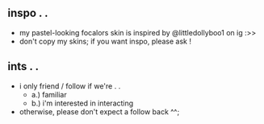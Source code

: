 ## inspo . .
- my pastel-looking focalors skin is inspired by @littledollyboo1 on ig :>>
- don't copy my skins; if you want inspo, please ask !

## ints . .
- i only friend / follow if we're . .
  - a.) familiar
  - b.) i'm interested in interacting
- otherwise, please don't expect a follow back ^^;
